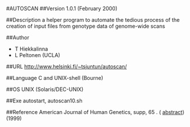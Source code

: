 #AUTOSCAN
##Version
1.0.1 (February 2000)

##Description
a helper program to automate the tedious process of the creation of input files from genotype data of genome-wide scans

##Author
* T Hiekkalinna
* L Peltonen (UCLA)

##URL
http://www.helsinki.fi/~tsjuntun/autoscan/

##Language
C and UNIX-shell (Bourne)

##OS
UNIX (Solaris/DEC-UNIX)

##Exe
autostart, autoscan10.sh

##Reference
American Journal of Human Genetics, supp, 65 . ( [abstract](http://www.jurgott.org/linkage/absAUTOSCAN_AJHG99.htm)) (1999)

